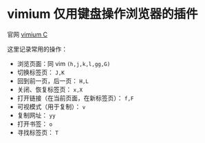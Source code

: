 # vimium 仅用键盘操作浏览器的插件

官网 [vimium C](https://microsoftedge.microsoft.com/addons/detail/vimium-c-%E5%85%A8%E9%94%AE%E7%9B%98%E6%93%8D%E4%BD%9C%E6%B5%8F%E8%A7%88%E5%99%A8/aibcglbfblnogfjhbcmmpobjhnomhcdo?hl=zh-CN)

这里记录常用的操作：

- 浏览页面：同 vim `(h,j,k,l,gg,G)`
- 切换标签页： `J,K`
- 回到前一页，后一页： `H,L`
- 关闭、恢复标签页： `x,X`
- 打开链接（在当前页面，在新标签页）： `f,F`
- 可视模式（用于复制）： `v`
- 复制网址： `yy`
- 打开书签： `o`
- 寻找标签页： `T`

